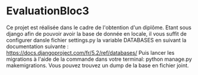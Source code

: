 # EvaluationBloc3
Ce projet est réalisée dans le cadre de l'obtention d'un diplôme.
Etant sous django afin de pouvoir avoir la base de donnée en locale, il vous suffit de configurer dansle fichier settings.py la variable DATABASES en suivant la documentation suivante : https://docs.djangoproject.com/fr/5.2/ref/databases/
Puis lancer les migrations à l'aide de la commande dans votre terminal: python manage.py makemigrations.
Vous pouvez trouvez un dump de la base en fichier joint.

